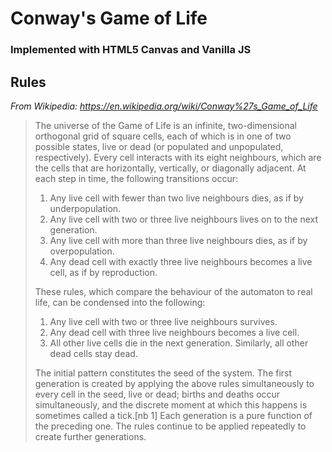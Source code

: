 # Conway's Game of Life
### Implemented with HTML5 Canvas and Vanilla JS

## Rules
*From Wikipedia: https://en.wikipedia.org/wiki/Conway%27s_Game_of_Life*

> The universe of the Game of Life is an infinite, two-dimensional orthogonal grid of square cells, each of which is in one of two possible states, live or dead (or populated and unpopulated, respectively). Every cell interacts with its eight neighbours, which are the cells that are horizontally, vertically, or diagonally adjacent. At each step in time, the following transitions occur:
> 
> 1. Any live cell with fewer than two live neighbours dies, as if by underpopulation.
> 1. Any live cell with two or three live neighbours lives on to the next generation.
> 1. Any live cell with more than three live neighbours dies, as if by overpopulation.
> 1. Any dead cell with exactly three live neighbours becomes a live cell, as if by reproduction.
> 
> These rules, which compare the behaviour of the automaton to real life, can be condensed into the following:
> 
> 1. Any live cell with two or three live neighbours survives.
> 1. Any dead cell with three live neighbours becomes a live cell.
> 1. All other live cells die in the next generation. Similarly, all other dead cells stay dead.
> 
> The initial pattern constitutes the seed of the system. The first generation is created by applying the above rules simultaneously to every cell in the seed, live or dead; births and deaths occur simultaneously, and the discrete moment at which this happens is sometimes called a tick.[nb 1] Each generation is a pure function of the preceding one. The rules continue to be applied repeatedly to create further generations.